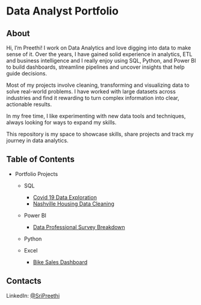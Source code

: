 
<H1>Data Analyst Portfolio</H1>

<H2>About</H2>

Hi, I’m Preethi! I work on Data Analytics and love digging into data to make sense of it. Over the years, I have gained solid experience in analytics, ETL and business intelligence and I really enjoy using SQL, Python, and Power BI to build dashboards, streamline pipelines and uncover insights that help guide decisions.

Most of my projects involve cleaning, transforming and visualizing data to solve real-world problems. I have worked with large datasets across industries and find it rewarding to turn complex information into clear, actionable results.

In my free time, I like experimenting with new data tools and techniques, always looking for ways to expand my skills.

This repository is my space to showcase skills, share projects and track my journey in data analytics.

<H2>Table of Contents</H2>

* Portfolio Projects
  - SQL
    - [Covid 19 Data Exploration](https://github.com/PreeCodes/Portfolio-Projects/blob/main/Covid%20Portfolio%20Project.sql)
    - [Nashville Housing Data Cleaning](https://github.com/PreeCodes/Portfolio-Projects/blob/main/Nashville%20Housing%20Data%20Cleaning.sql)
  - Power BI
    - [Data Professional Survey Breakdown](https://github.com/PreeCodes/Portfolio-Projects/tree/main/Power%20BI)

  - Python
  - Excel
    - [Bike Sales Dashboard](https://github.com/PreeCodes/Portfolio-Projects/tree/main/Excel)

<H2>Contacts</H2>

LinkedIn: [@SriPreethi](https://www.linkedin.com/in/sri-preethi)

  
    
  
  

